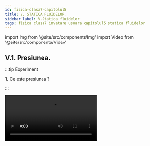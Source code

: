 ```yaml
---
id: fizica-clasa7-capitolul5
title: V. STATICA FLUIDELOR.
sidebar_label: V.Statica fluidelor
tags: fizica clasa7 invatare usoara capitolul5 statica fluidelor
---
```


import Img from '@site/src/components/Img'
import Video from '@site/src/components/Video'


## V.1. Presiunea.

:::tip Experiment

**1.** Ce este presiunea ?

:::


<Video src="https://www.youtube.com/embed/JrLdPhqzoPw" />


<br></br>

**Materiale necesare:** cutie, o greutate pentru cutie, vas cu făină (pesmet).
 



**Descrierea experimentului (Partea 1):** 

- Așază cutia goală în vasul cu făină cu suprafața cea mai mică. 

- Observă urma lăsată de cutie în făină.

- Așază cutia cu greutatea în ea în vasul cu făină cu suprafața cea mai mică.

- Observă urma lăsată de cutia plină în făină.



:::note Observaţie (Partea 1)

Presiunea exercitată de cutie asupra unei suprafețe este direct proporțională  cu forța de apăsare din partea cutiei asupra suprafeței. 

:::


**Descrierea experimentului (Partea 2):** 

- Așază cutia cu greutatea în ea în vasul cu făină cu suprafața cea mai mare.

- Observă urma lăsată de cutia plină în făină.


:::note Observaţie (Partea 2)

Presiunea exercitată de cutie asupra unei suprafețe este invers proporțională cu aria suprafeței pe care se exercită forța de apăsare.


:::



<Video src="https://www.youtube.com/embed/5G1LnSH4uj0" />


<br></br>



:::important Definiţie


**Presiunea (p)** este o mărime fizică care măsoară raportul dintre forța de apăsare normală (F) exercitată pe o suprafață și aria suprafeței (S) pe care se distribuie forța de apăsare.


- Formula de definiție

<Img src="fizica/clasa7/capitolul5/5_1_Poza1_FormulePresiunii.jpg" />




- Unitate de măsură în S.I: **[p]<sub>SI</sub> =  Pa (Pascal)** 

- Instrumente de măsură: **manometrul, barometrul** 


:::




:::caution Aplicații

**a) Presiunea este direct proporțională cu forța  de apăsare F**


**Exemplu:**

Tăvălugul care presează bitumul pentru asfaltare cu o roată cilindrică foarte grea.

<Img src="fizica/clasa7/capitolul5/5_1_Poza2_MasinaDeNivelatAsfalt.jpg" />



**b) Presiunea este invers proporțională cu aria suprafeței pe care se exercită forța de apăsare.**

**Exemplu:**

- Obiectele ascuțite (ace, compas, foarfece, cuțite, etc.) sunt periculoase (ne pot tăia sau înțepa) deoarece au vârful cu o suprafață foarte mică și exercită presiuni foarte mari, chiar la forțe de apăsare mici.

<Img src="fizica/clasa7/capitolul5/5_1_Poza3_ObiecteAscutite.jpg" />


- Când suntem pe schiuri de abia lăsăm urme pe zăpadă față de bocanci, deoarece greutatea noastră se distribuie pe o suprafață mai mare și presiunea exercitată de noi este mai mică decât cu bocancii.

<Img src="fizica/clasa7/capitolul5/5_1_Poza4_UrmeDeBocanVsDeSki_OK.jpg" />

- Când suntem pe gheața care stă să crape, imediat trebuie să ne culcăm pe burtă și să ne târâm așa până la mal, deoarece lăsându-ne greutatea pe o suprafață mai mare scădem foarte mult presiunea exercitată de noi asupra gheții.

<Img src="fizica/clasa7/capitolul5/5_1_Poza5_GheataCrapata.jpg" />

- Suprafaţa unui taburet fiind plană, corpul nostru vine  în contact cu el pe o suprafaţă mai mică decât pe scaunul cu spătar, caz în care presiunea exercitată  de greutatea corpului nostru este mai mare. Când suprafaţa scaunului este curbată, aceasta vine în contact cu o parte mai mare a corpului nostru  şi,deci, presiunea este mai mică. Deci, mai comod este scaunul cu spătar.

<Img src="fizica/clasa7/capitolul5/5_1_Poza6_ScaunCuSpatarVsTaburet.jpg" />

:::


:::note Observaţie 

**Presiunea are foarte multe unități derivate:** 

1 **bar** = 10<sup>5</sup> Pa

**Atmosferă fizică** = **1 atm** = 101.325 Pa

**Atmosferă tehnică** = **1 at** = 9,8 ∙ 10<sup>4</sup> Pa

**Milimetri coloană de mercur** = **1mmHg** = 1 torr = 133,322 Pa

**Kilogramforță pe metru pătrat** = **1kgf / m<sup>2</sup>** = 1mm H<sub>2</sub>O = 9,8 Pa


:::



:::caution Problemă model

1) Un corp paralelipipedic de 400g are următoarele dimennsiuni:

L = 0,003hm

l = 15cm
 
h = 100mm

Află cele trei presiuni exercitate de corp asupra unei suprafețe.




#### Rezolvare:


- Scriem datele problemei și le transformăm în SI.

m = 400g = 0,4 kg

G = mg = 0,4 ∙ 10 = 4 N

L = 0,003hm = 0,3m

l = 15cm = 0,15m

h = 100mm = 0,1m.


- Aplicăm formula presiunii și înlocuim datele problemei:

<Img src="fizica/clasa7/capitolul5/5_1_Poza7_RezolvareProblemaModel1.jpg" />


:::



:::caution Problemă model

2) Un om bate în perete un cui cu o forță de 600N care face un unghi α =30° cu peretele. Vârful cuiului are 2cm<sup>2</sup>. Află presiunea exercitată de om asupra peretelui.

<Video src="https://www.youtube.com/embed/2P4ljrXNaTw" />


<br></br>

#### Rezolvare:

- Scriem datele problemei și le transformăm în SI


F = 600 N

S = 2cm<sup>2</sup> = 2/10000 m<sup>2</sup> 

- Calculăm modulul forței normale asupra peretelui


<Img src="fizica/clasa7/capitolul5/5_1_Poza8_RezolvareProblemaModel2_Partea1.jpg" />


<Img src="fizica/clasa7/capitolul5/5_1_Poza9_RezolvareProblemaModel2_Partea2_Grafic.jpg" />





- Scriem formula presiunii și înlocuim datele problemei :


<Img src="fizica/clasa7/capitolul5/5_1_Poza10_RezolvareProblemaModel2_Partea3.jpg" />


:::




## V.2. Presiunea hidrostatică




:::important Definiţie

**Presiunea hidrostatică** este presiunea statică din interiorul unui lichid aflat în echilibru, datorată greutății lichidului.

Chiar dacă presiunea hidrostatică se datorează greutății lichidului, ea se exercită în toate direcțiile în interiorul acestuia.

:::

Într-un pahar avem un lichid în repaus.

h = înălțimea coloanei de lichid din vas

G = greutatea lichidului = m ∙ g = ρ ∙ V ∙ g = ρ ∙ S ∙ h ∙ g

N' = forța de apăsare normală a apei asupra fundului vasului

N = reacțiunea normală a fundului vasului
 
|N'| = |N|= |G|

<Img src="fizica/clasa7/capitolul5/5_2_Poza1_FormulaPresiuniiHidrostatice.jpg" />


<Img src="fizica/clasa7/capitolul5/5_2_Poza2_PozaPresiuniiHidrostatice.jpg" />










:::important

**Formula presiunii hidrostatice: p = ρgh**, unde

ρ = densitatea lichidului

g = accelerația gravitațională

h = înălțimea coloanei de lichid de deasupra nivelului măsurat (adâncimea lichidului)

Deci, **presiunea hidrostatică depinde direct proporțional de densitatea lichidului și de adâncimea lichidului.** Ea nu depinde de aria fundului vasului în care se află lichidul.

Presiunea hidrostatică se măsoară cu **manometrul cu lichid (diferențial).**


<Img src="fizica/clasa7/capitolul5/5_2_Poza3_PozaManometruCuLichid.jpg" />




Când denivelarea lichidului în tubul U este zero, Δh = 0, presiunea este zero.

Cu cât denivelarea lichidului în tubul U este mai mare, cu atât presiunea hidrostatică crește.


:::



:::caution Aplicații

De exemplu pentru apă (ρ = 1000kg/m<sup>3</sup>), diferența de presiune este de aproximativ 10 Pa pentru fiecare diferență de nivel de 1mm (0,001 m) dintre cele 2 ramuri. Am luat g ~ 10 N/kg.

Δp = ρgh= 1000 ∙ 10 ∙ 0,001 = 10 Pa.



:::


<br></br>




:::tip Experiment

**2.** La același nivel, presiunea hidrostatică este aceeași.

:::


<Video src="https://www.youtube.com/embed/EQuSFS_Dxao" />


<br></br>

**Materiale necesare:** sticlă PET, compas.

:::warning Atenție

Atenție când lucrezi cu obiecte ascuțite !

:::
 
**Descrierea experimentului:** 


- Ia o sticlă de 0,5L și umple-o cu apă. Găurește-o  de o parte și de alta la același nivel.
 
- Deșurubează dopul și observă că cele două jeturi de apă.

 

:::note Observaţie

Cele două jeturi de apă au aceeași lungime  deoarece, la același nivel, presiunea hidrostatică este aceeași. 

:::



<br></br>


:::tip Experiment

**3.** Presiunea hidrostatică crește odată cu adâncimea

:::


<Video src="https://www.youtube.com/embed/VKNV5yIBU0g" />


<br></br>

**Materiale necesare:** sticlă PET, compas.

:::warning Atenție

Atenție când lucrezi cu obiecte ascuțite !

:::
 
**Descrierea experimentului:** 


- Ia o sticlă de 0,5L umple-o cu apă și găurește-o în aceeași parte, un orificiu mai sus, unul la mijloc și altul mai spre fundul sticlei.

- Deșurubează dopul și observă că cele trei jeturi de apă.

 

:::note Observaţie

Jetul de apă de la fundul sticlei are lungime  mai mare decât cele  de deasupra, deoarece  presiunea hidrostatică crește odată cu adâncimea lichidului. 

:::



<br></br>


:::tip Experiment

**4.** Măsurarea presiunii hidrostatice cu ajutorul manometrului  cu lichid 

:::


<Video src="https://www.youtube.com/embed/20rmhBcUyrA" />


<br></br>

**Materiale necesare:** sticlă PET de 1,5-2L,  furtunașe, flacon plastic, tuburi de pix sau recipiente cilindrice,balon (o bucată dintr-o mănușă chirurgicală), elastic de borcan, foarfece, riglă, compas.

:::warning Atenție

Atenție când lucrezi cu obiecte ascuțite !

:::
 
**Descrierea experimentului:** 


- Confecționează un tub U prin legarea a două corpuri de pix cu un furtunaș la partea de jos. Pune apă colorată în acest tub “U” .

- Atașează la unul dintre pixuri un furtunaș mai lung.

- Ia un flacon de plastic (de medicamente) și găurește-i capacul astfel încât furtunul să intre forțat în el.
  
- Taie gâtul unei sticle de 1,5-2L și pune apă în ea.
 
- Măsoară denivelarea apei din tubul “U” pentru diferite niveluri în interiorul apei.

- Măsoară denivelarea apei din tubul “U” la același nivel în interiorul apei.

 

:::note Observaţie

La aceeaşi adâncime în interiorul lichidului, denivelarea  lichidului colorat din tubul “U” este aceeaşi, indiferent de cum orientăm membrana capsulei, deci presiunea hidrostatică este aceeasi.
 

Cu cât ne apropiem de fundul vasului, cu atât denivelarea lichidului din tubul “U” creşte și deci, presiunea hidrostatică crește cu adâncimea.
 

:::


:::important

**Principiul fundamental al hidrostaticii:**
 
**“Diferența presiunilor din două puncte ale unui lichid aflat în echilibru este direct proporțională cu diferența de nivel la care se află cele două puncte.”**


Δp = p<sub>2</sub> - p<sub>1</sub> = ρ ∙ g ∙ Δh

ρ = densitatea lichidului (constantă de material)

g = accelerația gravitațională (constantă, egală cu 9,8 ~ 10 N/kg)

Δh = diferența de nivel din interiorul lichidului la care se află cele două puncte. 


<Img src="fizica/clasa7/capitolul5/5_2_Poza4_PrincipiulFundamentalAlHidrostaticii.jpg" />


Să considerăm un lichid aflat în echilibru și să îl delimităm mental cu un cilindru (vezi desenul de mai sus). Deoarece întregul lichid se află în echilibru, atunci și lichidul din cilindrul delimitat se află în echilibru. Asupra lui acționează vertical greutatea G, forța de presiune pe suprafața superioară F<sub>1</sub> și forța de presiune pe suprafața inferioară F<sub>2</sub>. Din condiția de echilibru rezultă:

G + F<sub>1</sub> = F<sub>2</sub>

Deoarece G = ρ ∙ S ∙ g ∙ Δh ,  F<sub>1</sub> = p<sub>1</sub>S,  F<sub>2</sub> = p<sub>2</sub>S  => Δp = ρ ∙ g ∙ Δh 


:::




<br></br>


:::tip Experiment

**5.** Principiul fundamental al hidrostaticii

:::


<Video src="https://www.youtube.com/embed/v--EIxDiCmY" />


<br></br>

**Materiale necesare:** sticlă PET de 1,5-2L și una de 0,5L, furtunaș, foarfece, compas.

:::warning Atenție

Atenție când lucrezi cu obiecte ascuțite !

:::
 
**Descrierea experimentului:** 


- Ia două sticle, una de 0,5L și 2L și leagă-le cu un furtunaș în partea de jos.

- Umple cu apă numai sticla mică.

- Ce observi ?
 

:::note Observaţie

Apa curge din sticla mică în sticla mare. 

:::


**Concluzia experimentului:**

Apa curge din sticla mică în sticla mare deoarece presiune apei din sticla mică este mai mare decât presiunea din sticla mare,  întrucât nivelul apei din sticla mică este mai mare decăt nivelul apei din sticla mare.

Curgerea din A în B va avea loc până la egalizarea nivelului din cele 2 sticle, când și presiunea va fi aceeași.


Presiunea unui lichid dintr-un vas nu depinde de forma și dimensiunile vasului.




:::important

**Legea vaselor comunicante:**

**“În două sau mai multe vase comunicante, lichidul urcă la același nivel.”** 

<Img src="fizica/clasa7/capitolul5/5_2_Poza5_LegeaVaselorComunicante.jpg" />




:::


:::caution Aplicații ale legii vaselor comunicante

**1) Stropitoarea de grădină**

<Img src="fizica/clasa7/capitolul5/5_2_Poza6_Stropitoare.jpg" />

**2) Ceainic**

<Img src="fizica/clasa7/capitolul5/5_2_Poza7_Ceainic.jpg" />

**3) Sifonul chiuvetelor reține în cotul său corpurile solide care ar putea înfunda canalizarea.**

<Img src="fizica/clasa7/capitolul5/5_2_Poza8_SifonChiuveta.jpg" />

**4) Ecluzele permit circulația vapoarelor de la un nivel ridicat al apei(amonte) la un nivel mai scăzut(aval).**

<Img src="fizica/clasa7/capitolul5/5_2_Poza9_Ecluza.jpg" />

**5) Indicatorul de nivel pentru rezervoarele opace.**

<Img src="fizica/clasa7/capitolul5/5_2_Poza10_IndicatorNivel.jpg" />


**6) Alimentarea cu apă a unor locuințe așezând rezervorul cu apă la o înălțime superioară a celei mai înalte case.**

<Img src="fizica/clasa7/capitolul5/5_2_Poza11_AlimentareaCuApa.jpg" />



:::



<br></br>
<br></br>



## V.3. Presiunea atmosferică.

**Atmosfera** este stratul de aer care înconjoară Pământul.
 
Până în secolul al XVII-lea s-a crezut că aerul nu are  greutate. Galileo Galilei (1564-1642), mare matematician,  fizician şi astronom italian, a afirmat pentru prima dată că  aerul atmosferic are greutate şi că el produce o apăsare  asupra tuturor corpurilor de pe Pământ.
 
Compoziția aerului: 78% azot (N2), 21% oxigen (O2), 1% alte gaze ( argon, dioxid de carbon, neon, heliu, etc.).


<Img src="fizica/clasa7/capitolul5/5_3_Poza1_CompozitiaChimicaAAtmosferei.jpg" />

<Img src="fizica/clasa7/capitolul5/5_3_Poza2_StraturileAtmosferei.jpg" />





:::important Definiție

Apăsarea aerului atmosferic asupra corpurilor de pe Pământ, datorată greutății aerului  poartă numele de **presiune atmosferică.**

:::


:::important

Pentru măsurarea presiunii atmosferice se folosesc **barometrele.**



:::



:::important

_**Presiunea atmosferică acţionează în toate direcţiile.**_

:::



<br></br>

:::tip Experiment

**6.** Apăsarea aerului de sus în jos

:::


<Video src="https://www.youtube.com/embed/-o2OUQaMERY" />


<br></br>

**Materiale necesare:** sticlă PET de 0,5L, compas.

:::warning Atenție

Atenție când lucrezi cu obiecte ascuțite !

:::
 
**Descrierea experimentului:** 


- Ia o sticlă de 0,5L și umple-o cu apă, apoi pune-i dopul.

- Găurește sticla și vei observa că apă nu țâșnește prin orificiul respectiv.

- Desfă dopul sticlei și imediat apă țâșnește prin orificiu.
 

:::note Observaţie

Când sticla este astupată, asupra apei din sticlă nu acționează presiunea atmosferică.  

:::


**Concluzia experimentului:**

Când sticla este destupată, asupra apei acționează presiunea atmosferică de sus în jos și apă țâșnește din sticlă. 



<br></br>

:::tip Experiment

**7.** Apăsarea laterală a aerului atmosferic

:::


<Video src="https://www.youtube.com/embed/v3xlNgUYoS8" />


<br></br>

**Materiale necesare:** ventuză.

 
**Descrierea experimentului:** 


- Lipește o ventuză de un o suprafață netedă. 

- De ce stă ventuza lipită de perete?
 

:::note Observaţie

În momentul în care apăsăm ventuza pentru a o lipi de perete,  scoatem aerul din interiorul ei (rămâne vid cu presiunea 0).   

:::


**Concluzia experimentului:**

Datorită presiunii atmosferice care se exercită  lateral, ventuza rămâne lipită de perete. Cât timp in interiorul ei nu intră aer, aceasta este ţinută de presiunea aerului. Dacă suprafaţa peretelui nu este netedă şi plană, atunci în interiorul ventuzei rămâne aer, a cărui presiune o egalează pe cea exterioară şi ventuza cade. 



<br></br>

:::tip Experiment

**8.** Apăsarea aerului de jos în sus

:::


<Video src="https://www.youtube.com/embed/RvekKgXEYE0" />


<br></br>

**Materiale necesare:** pahar cu apă, carton.

 
**Descrierea experimentului:** 


- Acoperă un pahar plin cu apă cu un carton astfel încât între suprafaţa apei şi hârtie să nu rămână aer.

- Apasă cu palma gura paharului peste carton şi întoarce paharul cu gura în jos.

- Îndepărtează cu grijă palma de pahar (poţi face acest experiment deasupra chiuvetei).

 

:::note Observaţie

Apa nu cade din pahar, deoarece  presiunea aerului  exercitată de jos în sus este mai mare decât presiunea exercitată de apa din pahar asupra cartonului.   

:::


<br></br>

_**Experimentul lui Torricelli:**_

Primul fizician care a determinat valoarea presiunii atmosferice (în anul 1643) a fost **Evangelista Torricelli (1608-1647)**, elev al lui **Galilei**. Până la **Galileo Galilei** se știa că aerul atmosferic apasă asupra corpurilor de pe Pământ, însă nimeni nu știa ce valoare are. **Galileo Galilei** fiind aproape de sfârşitul vieţii l-a rugat pe **Torricelli** să rezolve această problemă. 


:::important

Torricelli a construit primul barometru și a măsurat pentru prima oară valoarea presiunii atmosferice.

- Torricelli a umplut cu mercur un tub de sticlă lung de un metru,foarte subțire și închis la un capăt pe care l-a răsturnat într-un vas cu mercur.

- A observat că numai o mică parte din  mercur (Hg) s-a vărsat în vas.

- A măsurat înălțimea coloanei de mercur rămasă în tub, notată 

**h<sub>colHg</sub> = 76cm = 0,76m**

<Img src="fizica/clasa7/capitolul5/5_3_Poza3_DesenExperimentulLuiToricelli.jpg" />


- Pentru a calcula presiune atmosferică a aplicat formula presiunii hidrostatice a coloanei de mercur rămasă în tub.

- La același nivel într-un lichid, presiunea este aceeași, adică p<sub>A</sub> = p<sub>B</sub>.

p<sub>A</sub> = presiunea atmosferică, notată cu p<sub>0</sub>

p<sub>B</sub> = presiunea hidrostatică a coloanei de mercur din tub= ρ<sub>Hg</sub> ∙ g ∙ h<sub>colHg</sub>

p<sub>C</sub> = presiunea vidului = 0

**p<sub>0</sub> = ρ<sub>Hg</sub> ∙ g ∙ h<sub>colHg</sub> = 13600 ∙ 9,8 ∙ 0,76 = 101.325 Pa**

**Aceasta este valoarea presiunii atmosferice.**



:::




**Presiunea atmosferică variază tot timpul și depinde de doi factori:**

**1) Altitudinea** cu cât este mai mare, cu atât presiunea atmosferică scade deoarece aerul se rarefiează (adică scade concentrația moleculelor de oxigen și azot). La altitudinea 0 (nivelul mării) , p0 =101325Pa. 


:::caution Aplicații


  
Pe Vârful Everest , cel mai înalt punct de pe Pământ,  cu o altitudine de 8848 m deasupra nivelului mării, presiunea atmosferică  este aproximativ o treime din cea de la nivelul mării, adică p~33800Pa.

Variaţia presiunii atmosferice cu altitudinea (scăderea presiunii  atmosferice cu creşterea înălţimii) a fost demonstrată de fizicianul francez Blaise Pascal (1623-1662). El a arătat că ascensiunea lichidelor în spaţiu vidat datorită presiunii atmosferice (adică înălţimea coloanei de lichid) se micşorează dacă experienţa se efectuează la înălţimi mari (pe un munte).

Pe baza dependenței dintre altitudine și presiunea atmosferică sunt construite **altimetrele**, folosite la  bordul avioanelor, care de fapt sunt niște barometre etalonate direct în metri. Ele măsoară altitudinea (înălțimea față de suprafața Pământului).


<Img src="fizica/clasa7/capitolul5/5_3_Poza4_Altimetru.jpg" />


:::




**2)	Starea vremii** (ploi, temperatura aerului, vânturi, etc).




:::caution Aplicații

Aerul circulă din zonele cu presiune ridicată (numite anticicloni) spre cele cu presiuni scăzute (numite cicloni). Cu toate că în zonele de înaltă presiune, aerul este mai rece şi mai umed, meteorologii prevestesc acolo un timp frumos, cu cer senin, deoarece vântul împinge norii spre zonele din jur cu presiune mai mică. Deci, _cerul senin, fără nori ameninţători şi aerul uscat sunt prevestite de creşterea presiunii atmosferice_. Vânturile puternice sunt anunţate de situaţia în care zonele de presiune ridicată sunt foarte apropiate de cele cu presiune scăzută.


<Img src="fizica/clasa7/capitolul5/5_3_Poza5_HartaMeteo.jpg" />

:::



:::important


Datorită variației continue a presiunii atmosferice, s-a impus alegerea unei presiuni de referință, numită presiune atmosferică normală, notată cu p<sub>0</sub>.
 
p<sub>0</sub> = 101325 Pa = 1atm = 760mmHg (ea se măsoară la nivelul mării, la 0°).



:::



:::caution Aplicații

Voi simțiți apăsarea aerului atmosferic? Răspunsul este NU. De ce nu simțim apăsarea aerului? Corpul nostru are o presiune interioară (dată în mod deosebit de lichidele din noi : apă, sânge, etc) care o egalează pe cea exterioară, a aerului.

Dar ce s-ar întâmlpa cu noi dacă am ieși în spațiu cosmic, unde este vid și presiunea este zero? La presiune = 0, apa nu mai fierbe la 100°C, ci la 0°C și în căteva secunde sângele nostru ar începe să fiarbă și am muri. Iată de ce cosmonauții când ies în spațiu cosmic folosesc costume speciale de cosmonauți care sunt presurizate (au în interior niște tuburi cu apă) și care înlocuiesc apăsarea aerului.


<Img src="fizica/clasa7/capitolul5/5_3_Poza6_CostumAstronaut.jpg" />


Pe Venus, temperatura la suprafață ajunge până la 450 de grade Celsius, iar presiunea atmosferica este uriașă, de 92 de ori mai mare decât cea a Pământului. Acolo apăsarea atmosferei (compusă din 96,5% dioxid de carbon, 3,5% azot) ne-ar strivi pur și simplu.


<Img src="fizica/clasa7/capitolul5/5_3_Poza7_PlanetaVenus.jpg" />


Un experiment celebru pentru evidențiere presiunii atmosferice a fost efectuat în 1650 de către Otto von Guericke care a folosit două semisfere unite etanș și vidate în interior. Oamenii au încercat să desprindă semisferele asupra cărora apăsa aerul atmosferic, dar nu au reușit. Pentru a despărți cele două semisfere au fost înhămați câte opt cai de fiecare parte. Semisferele  se găsesc și azi la Muzeul german din München.

<Img src="fizica/clasa7/capitolul5/5_3_Poza8_ExperimentPresiuneAtmosferica.jpg" />


:::





## V.4. Legea lui Pascal


:::tip Experiment

**9.** Legea lui Pascal

:::







<br></br>

**Materiale necesare:** vase comunicante, apă, ulei.
 



**Descrierea experimentului:** 

- Pune apă într-unul din vasele comunicante.
 
- Adaugă ulei în vasul din mijloc. 

- Ce observi ?


:::note Observaţie

Apa din celelalte vase îşi modifică nivelul și îl egalează pe cel din mijloc, cu apă și ulei. 

:::


**Concluzia experimentului:**

Presiunea coloanei de ulei determină o presiune exterioară (uleiul este nemiscibil cu apa) asupra apei din vasul din mijloc, care este transmisă în toată masa (cantitatea) apei şi în toate direcţiile (Legea lui Pascal). 

<br></br>


:::important Definiție

**Enunțul legii lui Pascal:** 

**Presiunea exterioară exercitată asupra unui fluid se transmite în toate direcțiile și în toată masa fluidului.**

:::


<br></br>


:::caution Aplicațiile legii lui Pascal: Presa hidraulică si pompele

**I. Presa hidraulică**

Presa hidraulică este formată din doi cilindrii cu lichid (ulei), de secțiuni diferite, prevăzuți cu câte un piston fiecare și care comunică în partea de jos. 


<Img src="fizica/clasa7/capitolul5/5_4_Poza1_DesenSchemaPresa.jpg" />




Omul apasă asupra pistonului mic prin intermediul unei pârghii.
 
Presiunea exercitată de pistonul mic este transmisă integral de lichid pistonului mare, care urcă.
 
**Principiul de funcționare al presei:**
 
De câte ori aria transversală a cilindrului mare (S<sub>2</sub>) este mai mare decât aria cilindrului mic (S<sub>1</sub>), de atâtea ori și forța transmisă de lichid pistonului mare (F<sub>2</sub>) este mai mare decât forța cu care omul acționează asupra pistonului mic (F<sub>1</sub>). Deci, dacă dorim ca presa să ne amplifice forța noastră F<sub>1</sub> de 10 ori, adică F<sub>2</sub> = 10F<sub>1</sub>, atunci alegem o presă astfel încât aria cilindrului mare să fie de 10 ori mai mare decât aria cilindrului mic.


<Img src="fizica/clasa7/capitolul5/5_4_Poza2_FormulaCalculPresaHidraulica.jpg" />






:::





<br></br>

:::tip Experiment

**10.** Presa hidraulică

:::


<Video src="https://www.youtube.com/embed/EJq_MAr8L9o" />


<br></br>

**Materiale necesare:** două seringi de secțiuni diferite, tub de legătură.

 
**Descrierea experimentului:** 


- Umple cu lichid seringa mică și conectează printr-un tub seringa mică cu o altă seringă mai mare.
 
- Apasă pe pistonul mic. 

- Ce observi?

 

:::note Observaţie

Pistonul mare urcă atunci când apăsăm pe pistonul mic.   

:::


**Concluzia experimentului:**

Presiunea exterioară exercitată de noi asupra pistonului mic este transmisă de lichid pistonului mare. 



<br></br>

:::caution Utilizările presei hidraulice

- Sfărâmarea rocilor dure

- Obținerea uleiului prin presarea semințelor

- Ștanțarea obiectelor metalice

- Elevatorul (cricul) hidraulic

- Frâna de picior de la mașină

- Presarea paielor și a materialelor reciclabile în baloți

- Tăierea foilor de tablă

- Scaunele stomatologice sau de la frizerii

- Excavatorul

- Sistemele de servodirecție și servofrână

	

:::





:::caution Aplicațiile legii lui Pascal: Presa hidraulică si pompele

**II. Pompele** sunt folosite pentru comprimarea gazelor și asigurarea circulației lichidelor. Pompele de vid evacuează aerul dintr-o incintă.

Pompele hidrofor sunt utilizate pentru alimentarea cu apa în sistemele casnice pentru transferul lichidelor și golirea rezervoarelor, la grădinărit sau pot fi conectate la vase de hidrofor. Pompele hidraulice deplasează un lichid de la presiunea inferioară din aval (de exemplu un nivel hidraulic inferior), la presiunea superioară din amonte (de exemplu un nivel hidraulic superior). Diferența de presiune pe care o învinge pompa, exprimată de obicei în metri de coloană de apă constituie înălțimea de ridicare a pompei, care este mai mare decât diferența dintre presiunile din amonte și aval, datorită pierderilor din pompă și conductele sale.



**Corpul omenesc are două pompe:** 

- **inima** (care pompează sângele) și 

- **plămânii** (care pompează aerul).



:::




:::caution Utilizările presei hidraulice


- Pompă de injecție (la motoare cu ardere internă)

- Umflarea cauciucurilor și a saltelelor

- Compresor frigider sau aer condiționat

- Stropirea pomilor si irigații

- Zugrăvire

- Mulgătoare mecanice

- Pulverizatoarele de la sprayuri (aerul comprimat presează lichidul să iasă)

- Pompa de benzină



:::


<br></br>
<br></br>




## V.5. Legea lui Arhimede



:::tip Experiment

**11.** Forța apei

:::


<Video src="https://www.youtube.com/embed/H6DGg-wd9zo" />




<br></br>

**Materiale necesare:** balon, ață.
 



**Descrierea experimentului (Partea 1):** 

- Ține de o sfoară un balon (punguță de plastic) umplut cu apă. 

- Ce observi ?



:::note Observaţie (Partea 1)

Sfoara  stă întinsă.

:::



**Descrierea experimentului (Partea 2):** 

- Cufundă-l într-un vas cu apă. 

- Ce observi ?



:::note Observaţie (Partea 2)

Sfoara nu mai este întinsă ca în aer.

:::





**Concluzia experimentului:**

Asupra balonului cufundat în apă acționează o forță verticală , de jos în sus care face ca sfoara să nu mai stea întinsă.

Rezultanta forțelor de presiune hidrostatică exercitate de către lichid asupra corpului cufundat în el se numește forță arhimedică, notată FA, cu o direcție verticală, de jos în sus.
 

<br></br>





